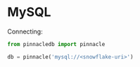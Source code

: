 # MySQL

Connecting:

```python
from pinnacledb import pinnacle

db = pinnacle('mysql://<snowflake-uri>')
```